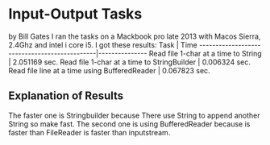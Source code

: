 # Input-Output Tasks
by Bill Gates
I ran the tasks on a Mackbook pro late 2013 with Macos Sierra, 2.4Ghz and intel i core i5.
I got these results:
Task | Time
----------------------------------------------|---------------
Read file 1-char at a time to String          |  2.051169 sec.
Read file 1-char at a time to StringBuilder   |  0.006324 sec.
Read file line at a time using BufferedReader |  0.067823 sec.
## Explanation of Results
The faster one is Stringbuilder because There use String to append another String so make fast. The second one is using BufferedReader because is faster than FileReader is faster than inputstream. 
